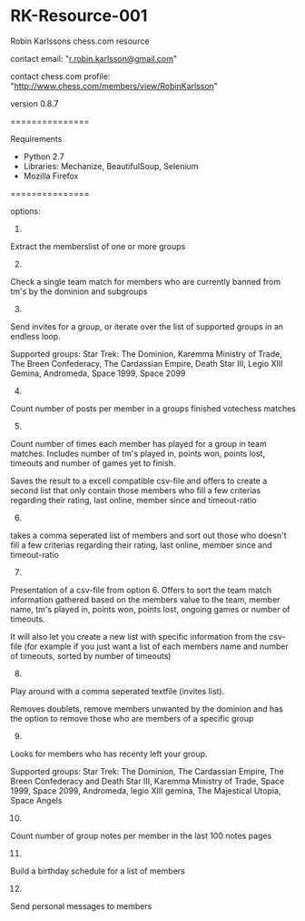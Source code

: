 RK-Resource-001
===============

Robin Karlssons chess.com resource 

contact email: "r.robin.karlsson@gmail.com"

contact chess.com profile: "http://www.chess.com/members/view/RobinKarlsson"

version 0.8.7

===============

Requirements

- Python 2.7
- Libraries: Mechanize, BeautifulSoup, Selenium
- Mozilla Firefox

===============


options:

1.

Extract the memberslist of one or more groups

 

2.

Check a single team match for members who are currently banned from tm's by the dominion and subgroups

 

3.

Send invites for a group, or iterate over the list of supported groups in an endless loop.

Supported groups: Star Trek: The Dominion, Karemma Ministry of Trade, The Breen Confederacy, The Cardassian Empire, Death Star III, Legio XIII Gemina, Andromeda, Space 1999, Space 2099

 

4.

Count number of posts per member in a groups finished votechess matches

 

5.

Count number of times each member has played for a group in team matches. Includes number of tm's played in, points won, points lost, timeouts and number of games yet to finish.

Saves the result to a excell compatible csv-file and offers to create a second list that only contain those members who fill a few criterias regarding their rating, last online, member since and timeout-ratio

 

6.

takes a comma seperated list of members and sort out those who doesn't fill a few criterias regarding their rating, last online, member since and timeout-ratio

 

7.

Presentation of a csv-file from option 6. Offers to sort the team match information gathered based on the members value to the team, member name, tm's played in, points won, points lost, ongoing games or number of timeouts.

It will also let you create a new list with specific information from the csv-file (for example if you just want a list of each members name and number of timeouts, sorted by number of timeouts)

 

8.

Play around with a comma seperated textfile (invites list).

Removes doublets, remove members unwanted by the dominion and has the option to remove those who are members of a specific group

 

9.

Looks for members who has recenty left your group.

Supported groups: Star Trek: The Dominion, The Cardassian Empire, The Breen Confederacy and Death Star III, Karemma Ministry of Trade, Space 1999, Space 2099, Andromeda, legio XIII gemina, The Majestical Utopia, Space Angels

 

10.

Count number of group notes per member in the last 100 notes pages

 

11.

Build a birthday schedule for a list of members

 

12.

Send personal messages to members
